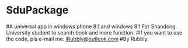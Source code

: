 
# SduPackage

#A universal app in windows phone 8.1 and windows 8.1 For Shandong University student to search book and more function.
#If you want to use the code, pls e-mail me: iRubbly@outlook.com
#By Rubbly.
